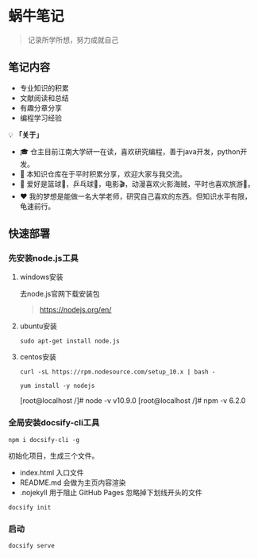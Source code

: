 # 蜗牛笔记

> 记录所学所想，努力成就自己

## 笔记内容

+ 专业知识的积累
+ 文献阅读和总结
+ 有趣分章分享
+ 编程学习经验

💡 **「关于」**

- 🎓 仓主目前江南大学研一在读，喜欢研究编程，善于java开发，python开发。
- 🌹 本知识仓库在于平时积累分享，欢迎大家与我交流。
- 🎈 爱好是篮球🏀，乒乓球🎳，电影🎬，动漫喜欢火影海贼，平时也喜欢旅游🚵。
- ❤️ 我的梦想是能做一名大学老师，研究自己喜欢的东西。但知识水平有限，龟速前行。

## 快速部署

### 先安装node.js工具
1. windows安装

    去node.js官网下载安装包
    > https://nodejs.org/en/

2. ubuntu安装

    ```shell
    sudo apt-get install node.js
    ```

3. centos安装
    
    ```shell
    curl -sL https://rpm.nodesource.com/setup_10.x | bash -
    
    yum install -y nodejs
    ```
    [root@localhost /]# node -v
     v10.9.0
     [root@localhost /]# npm -v
     6.2.0

### 全局安装docsify-cli工具
```shell
npm i docsify-cli -g
```
初始化项目，生成三个文件。
- index.html 入口文件
- README.md 会做为主页内容渲染
- .nojekyll  用于阻止 GitHub Pages 忽略掉下划线开头的文件
```shell
docsify init
```
### 启动
```shell
docsify serve
```